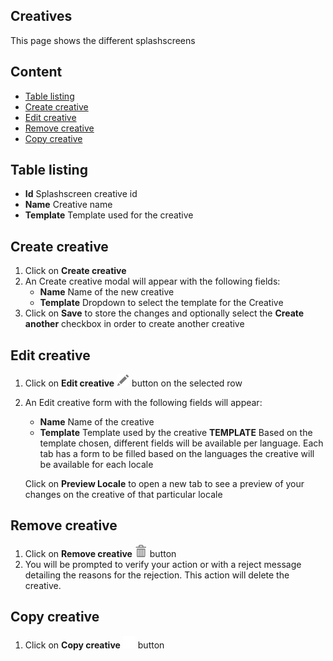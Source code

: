 ## Creatives

This page shows the different splashscreens 

## Content
- [Table listing](#table-listing)
- [Create creative](#create-creative)
- [Edit creative](#edit-creative)
- [Remove creative](#remove-creative)
- [Copy creative](#copy-creative)

## Table listing

- **Id** Splashscreen creative id
- **Name** Creative name
- **Template** Template used for the creative

## Create creative

1. Click on **Create creative**
2. An Create creative modal will appear with the following fields:
    - **Name** Name of the new creative
    - **Template** Dropdown to select the template for the Creative
3. Click on **Save** to store the changes and optionally select the **Create another** checkbox in order to create another creative
    


## Edit creative

1. Click on **Edit creative** ![pencil](https://github.com/azerion/gamedock-sdk/raw/master/docs/console/_images/pencil.png) button on the selected row
2. An Edit creative form with the following fields will appear:
    - **Name** Name of the creative
    - **Template** Template used by the creative
    **TEMPLATE**
    Based on the template chosen, different fields will be available per language. Each tab has a form to be filled based on the languages the creative will be available for each locale

    Click on **Preview Locale** to open a new tab to see a preview of your changes on the creative of that particular locale


## Remove creative
1. Click on **Remove creative** ![trash](https://github.com/azerion/gamedock-sdk/raw/master/docs/console/_images/trash.png) button 
2. You will be prompted to verify your action or with a reject message detailing the reasons for the rejection.
   This action will delete the creative. 



## Copy creative
1. Click on **Copy creative** ![duplicate](https://github.com/azerion/gamedock-sdk/raw/master/docs/console/_images/duplicate.png) button